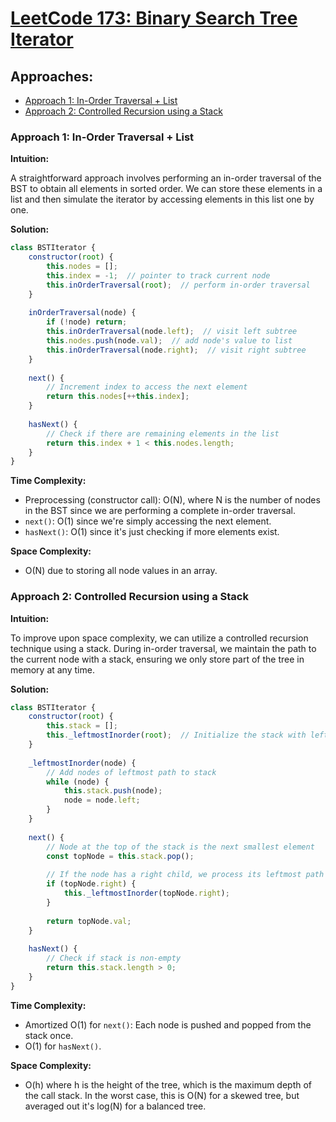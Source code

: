 # [LeetCode 173: Binary Search Tree Iterator](https://leetcode.com/problems/binary-search-tree-iterator/)

## Approaches:
- [Approach 1: In-Order Traversal + List](#approach-1-in-order-traversal--list)
- [Approach 2: Controlled Recursion using a Stack](#approach-2-controlled-recursion-using-a-stack)

### Approach 1: In-Order Traversal + List

**Intuition:**

A straightforward approach involves performing an in-order traversal of the BST to obtain all elements in sorted order. We can store these elements in a list and then simulate the iterator by accessing elements in this list one by one.

**Solution:**

```javascript
class BSTIterator {
    constructor(root) {
        this.nodes = [];
        this.index = -1;  // pointer to track current node
        this.inOrderTraversal(root);  // perform in-order traversal
    }
    
    inOrderTraversal(node) {
        if (!node) return;
        this.inOrderTraversal(node.left);  // visit left subtree
        this.nodes.push(node.val);  // add node's value to list
        this.inOrderTraversal(node.right);  // visit right subtree
    }
    
    next() {
        // Increment index to access the next element
        return this.nodes[++this.index];
    }
    
    hasNext() {
        // Check if there are remaining elements in the list
        return this.index + 1 < this.nodes.length;
    }
}
```

**Time Complexity:**
- Preprocessing (constructor call): O(N), where N is the number of nodes in the BST since we are performing a complete in-order traversal.
- `next()`: O(1) since we're simply accessing the next element.
- `hasNext()`: O(1) since it's just checking if more elements exist.

**Space Complexity:**
- O(N) due to storing all node values in an array.

### Approach 2: Controlled Recursion using a Stack

**Intuition:**

To improve upon space complexity, we can utilize a controlled recursion technique using a stack. During in-order traversal, we maintain the path to the current node with a stack, ensuring we only store part of the tree in memory at any time.

**Solution:**

```javascript
class BSTIterator {
    constructor(root) {
        this.stack = [];
        this._leftmostInorder(root);  // Initialize the stack with leftmost path
    }
    
    _leftmostInorder(node) {
        // Add nodes of leftmost path to stack
        while (node) {
            this.stack.push(node);
            node = node.left;
        }
    }
    
    next() {
        // Node at the top of the stack is the next smallest element
        const topNode = this.stack.pop();
        
        // If the node has a right child, we process its leftmost path
        if (topNode.right) {
            this._leftmostInorder(topNode.right);
        }
        
        return topNode.val;
    }
    
    hasNext() {
        // Check if stack is non-empty
        return this.stack.length > 0;
    }
}
```

**Time Complexity:**
- Amortized O(1) for `next()`: Each node is pushed and popped from the stack once.
- O(1) for `hasNext()`.

**Space Complexity:**
- O(h) where h is the height of the tree, which is the maximum depth of the call stack. In the worst case, this is O(N) for a skewed tree, but averaged out it's log(N) for a balanced tree.

